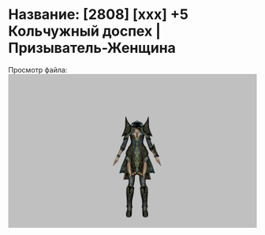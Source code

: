 # Название: [2808] [xxx] +5 Кольчужный доспех | Призыватель-Женщина

Просмотр файла:
![p090005.png](p090005.png)